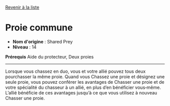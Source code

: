 [Revenir à la liste](list.md)

# Proie commune

 * **Nom d'origine** : Shared Prey
 * **Niveau** : 14


<p><strong>Prérequis</strong> Aide du protecteur, Deux proies</p>
<hr>
<p>Lorsque vous chassez en duo, vous et votre allié pouvez tous deux pourchasser la même proie. Quand vous Chassez une proie et désignez une seule proie, vous pouvez conférer les avantages de Chasser une proie et de votre spécialité du chasseur à un allié, en plus d’en bénéficier vous‑même. L’allié bénéficie de ces avantages jusqu’à ce que vous utilisez à nouveau Chasser une proie.</p>